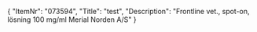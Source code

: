 {
  "ItemNr": "073594",
  "Title": "test",
  "Description": "Frontline vet., spot-on, lösning 100 mg/ml Merial Norden A/S"
}